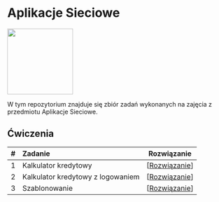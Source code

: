 <p align="center">
  <h1>Aplikacje Sieciowe</h1>
    <a href="#" align="center">
        <img height=150 src="https://us.edu.pl/wp-content/uploads/Nieprzypisane/us-600x315.png">
    </a>

W tym repozytorium znajduje się zbiór zadań wykonanych na zajęcia z przedmiotu Aplikacje Sieciowe.

## Ćwiczenia

| #    | Zadanie                                                    |  Rozwiązanie                                                     |
| ---- | :----------------------------------------------------------- | ------------------------------------------------------------ |
| 1    | Kalkulator kredytowy| [<a href="https://github.com/Pogryziony/AplikacjeSieciowe/tree/KalkulatorKredytowy">Rozwiązanie</a>] |
| 2    | Kalkulator kredytowy z logowaniem| [<a href="https://github.com/Pogryziony/AplikacjeSieciowe/tree/KalkulatorKredytowyZLogowaniem">Rozwiązanie</a>] |
| 3    | Szablonowanie| [<a href="https://github.com/Pogryziony/AplikacjeSieciowe/tree/szablon-lab-04">Rozwiązanie</a>] |
